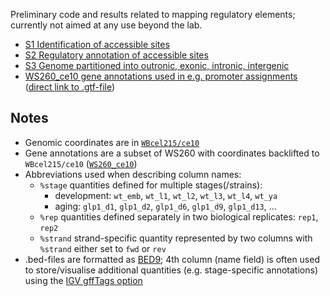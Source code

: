 Preliminary code and results related to mapping regulatory elements; currently not aimed at any use beyond the lab.

- [S1 Identification of accessible sites](annot/S1_accessible_sites)
- [S2 Regulatory annotation of accessible sites](annot/S2_regulatory_annotation)
- [S3 Genome partitioned into outronic, exonic, intronic, intergenic](annot/S3_genomic_regions)
- [WS260_ce10 gene annotations used in e.g. promoter assignments](/WS260_ce10) ([direct link to .gtf-file](WS260_ce10/WS260_ce10.transcripts.annot.gtf.gz))

## Notes
- Genomic coordinates are in [`WBcel215/ce10`](http://hgdownload.soe.ucsc.edu/goldenPath/ce10/bigZips/)
- Gene annotations are a subset of WS260 with coordinates backlifted to `WBcel215/ce10` ([`WS260_ce10`](/WS260_ce10))
- Abbreviations used when describing column names:
    - `%stage` quantities defined for multiple stages(/strains):
        - development: `wt_emb`, `wt_l1`, `wt_l2`, `wt_l3`, `wt_l4`, `wt_ya`
        - aging: `glp1_d1`, `glp1_d2`, `glp1_d6`, `glp1_d9`, `glp1_d13`, ...
    - `%rep` quantities defined separately in two biological replicates: `rep1`, `rep2`
    - `%strand` strand-specific quantity represented by two columns with `%strand` either set to `fwd` or `rev`
- .bed-files are formatted as [BED9](https://genome.ucsc.edu/FAQ/FAQformat.html#format1); 4th column (name field) is often used to store/visualise additional quantities (e.g. stage-specific annotations) using the [IGV gffTags option](https://software.broadinstitute.org/software/igv/TrackLine)
